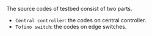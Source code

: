 The source codes of testbed consist of two parts.
- `Central controller`: the codes on central controller.
- `Tofino switch`: the codes on edge switches.